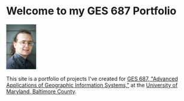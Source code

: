 # Welcome to my GES 687 Portfolio

<img src="DWRowlands-Headshot.jpg" width="80" />


This site is a portfolio of projects I've created for [GES 687, "Advanced Applications of Geographic Information Systems,"](http://catalog.umbc.edu/preview_course_nopop.php?catoid=17&coid=51285) at the [University of Maryland, Baltimore County](https://www.umbc.edu).
